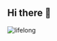 ## Hi there 👋
![lifelong](https://github.com/user-attachments/assets/1effefa5-e191-48b3-9945-b94b6756c1b3)

